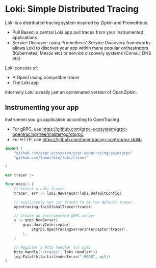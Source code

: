 # Loki: Simple Distributed Tracing

Loki is a distributed tracing system inspired by Zipkin and Prometheus.

- Pull Based: a central Loki app pull traces from your instrumented applications
- Service Discover: using Prometheus' Service Discovery frameworks allows Loki to discover your app within many popular orchestrators (Kubernetes, Mesos etc) or service discovery systems (Consul, DNS etc)

Loki consists of:
- A OpenTracing compatible tracer
- The Loki app

Internally Loki is really just an opinionated version of OpenZipkin.

## Instrumenting your app

Instrument you go application according to OpenTracing
- For gRPC, use https://github.com/grpc-ecosystem/grpc-opentracing/tree/master/go/otgrpc
- For HTTP, use https://github.com/opentracing-contrib/go-stdlib

```go
import (
    "github.com/grpc-ecosystem/grpc-opentracing/go/otgrpc"
    "github.com/tomwilkie/loki/client"

)

var tracer :=

func main() {
    // Create a Loki tracer
    tracer, err := loki.NewTracer(loki.DefaultConfig)

  	// explicitely set our tracer to be the default tracer.
  	opentracing.InitGlobalTracer(tracer)

    // Create an instrumented gRPC server
    s := grpc.NewServer(
        grpc.UnaryInterceptor(
            otgrpc.OpenTracingServerInterceptor(tracer),
        ),
    )

    // Register a http handler for Loki
    http.Handle("/traces", loki.Handler())
    log.Fatal(http.ListenAndServe(":8080", nil))
}
```
